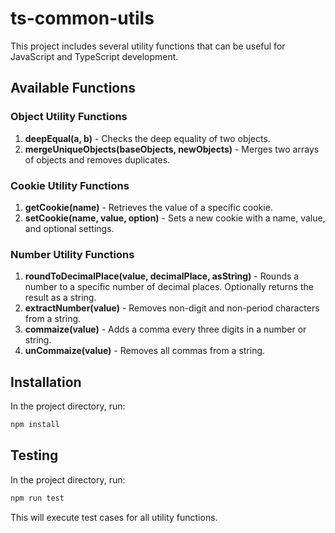 # ts-common-utils

This project includes several utility functions that can be useful for JavaScript and TypeScript development.

## Available Functions

### Object Utility Functions

1. **deepEqual(a, b)** - Checks the deep equality of two objects.
2. **mergeUniqueObjects(baseObjects, newObjects)** - Merges two arrays of objects and removes duplicates.

### Cookie Utility Functions

1. **getCookie(name)** - Retrieves the value of a specific cookie.
2. **setCookie(name, value, option)** - Sets a new cookie with a name, value, and optional settings.

### Number Utility Functions

1. **roundToDecimalPlace(value, decimalPlace, asString)** - Rounds a number to a specific number of decimal places. Optionally returns the result as a string.
2. **extractNumber(value)** - Removes non-digit and non-period characters from a string.
3. **commaize(value)** - Adds a comma every three digits in a number or string.
4. **unCommaize(value)** - Removes all commas from a string.

## Installation

In the project directory, run:

```bash
npm install
```

## Testing

In the project directory, run:

```bash
npm run test
```

This will execute test cases for all utility functions.
